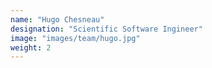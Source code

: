```yaml
---
name: "Hugo Chesneau"
designation: "Scientific Software Ingineer"
image: "images/team/hugo.jpg"
weight: 2
---
```

